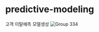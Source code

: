 # predictive-modeling
고객 이탈예측 모델생성
![Group 334](https://github.com/donghohyun/predictive-modeling/assets/139213175/f24c360a-0f2c-4eae-af75-0446eb4143d0)
